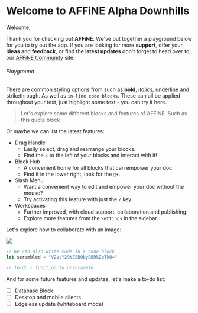 # Welcome to AFFiNE Alpha Downhills

Welcome,

Thank you for checking out **AFFiNE**. We've put together a playground below for you to try out the app. If you are looking for more **support**, offer your **ideas** and **feedback**, or find the l**atest updates** don't forget to head over to our [AFFiNE Community](https://community.affine.pro/home) site.

###### Playground

There are common styling options from such as **bold**, _italics,_ <u>underline</u> and strikethrough. As well as `in-line code blocks`. These can all be applied throughout your text, just highlight some text - you can try it here.

> Let's explore some different blocks and features of AFFiNE. Such as this quote block

Or maybe we can list the latest features:

- Drag Handle
  - Easily select, drag and rearrange your blocks.
  - Find the `⬦` to the left of your blocks and interact with it!
- Block Hub
  - A convenient home for all blocks that can empower your doc.
  - Find it in the lower right, look for the `□+`.
- Slash Menu
  - Want a convenient way to edit and empower your doc without the mouse?
  - Try activating this feature with just the `/` key.
- Workspaces
  - Further improved, with cloud support, collaboration and publishing.
  - Explore more features from the `Settings` in the sidebar.

Let's explore how to collaborate with an image:

![](https://cdn.affine.pro/81edf5adca8f4c0d6552d0b2a54248e88054b8f8831732fc13dc03da.png)

```JavaScript
// We can also write code in a code block
let scrambled = "V2VsY29tZSB0byBBRkZpTkU="

// To-do - function to unscramble
```

And for some future features and updates, let's make a to-do list:

- [ ] Database Block
- [ ] Desktop and mobile clients
- [ ] Edgeless update (whiteboard mode)
